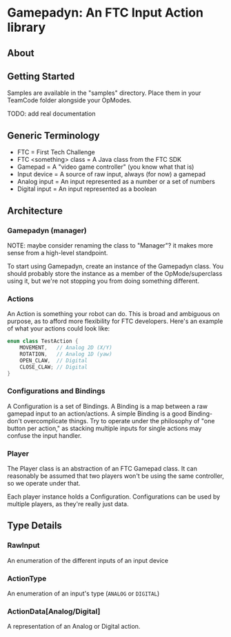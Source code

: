 # Gamepadyn: An FTC Input Action library

## About

## Getting Started

Samples are available in the "samples" directory. Place them in your TeamCode folder alongside your OpModes.

TODO: add real documentation

## Generic Terminology

- FTC = First Tech Challenge
- FTC &lt;something&gt; class = A Java class from the FTC SDK
- Gamepad = A "video game controller" (you know what that is)
- Input device = A source of raw input, always (for now) a gamepad
- Analog input = An input represented as a number or a set of numbers 
- Digital input = An input represented as a boolean

## Architecture

### Gamepadyn (manager)

NOTE: maybe consider renaming the class to "Manager"? it makes more sense from a high-level standpoint.

To start using Gamepadyn, create an instance of the Gamepadyn class.
You should probably store the instance as a member of the OpMode/superclass using it,
but we're not stopping you from doing something different.

### Actions

An Action is something your robot can do.
This is broad and ambiguous on purpose, as to afford more flexibility for FTC developers.
Here's an example of what your actions could look like:

```kotlin
enum class TestAction {
    MOVEMENT,   // Analog 2D (X/Y)
    ROTATION,   // Analog 1D (yaw)
    OPEN_CLAW,  // Digital
    CLOSE_CLAW; // Digital
}
```

### Configurations and Bindings

A Configuration is a set of Bindings.
A Binding is a map between a raw gamepad input to an action/actions.
A simple Binding is a good Binding- don't overcomplicate things.
Try to operate under the philosophy of "one button per action,"
as stacking multiple inputs for single actions may confuse the input handler.

### Player

The Player class is an abstraction of an FTC Gamepad class.
It can reasonably be assumed that two players won't be using the same controller,
so we operate under that.

Each player instance holds a Configuration. Configurations can be used by multiple players, as they're really just data.

## Type Details

### RawInput

An enumeration of the different inputs of an input device

### ActionType

An enumeration of an input's type (`ANALOG` or `DIGITAL`)

### ActionData\[Analog/Digital\]

A representation of an Analog or Digital action.
